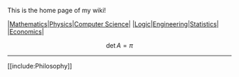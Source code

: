This is the home page of my wiki!

|[Mathematics](./Mathematics/Home)|[Physics](./Physics/)|[Computer Science](./Computer-Science/)|
|[Logic](./Logic/)|[Engineering](./Engineering/)|[Statistics](./Statistics/)|
|[Economics](./Economics/)|

$$\det A = \pi$$

---

[[include:Philosophy]]